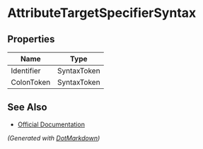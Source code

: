 # AttributeTargetSpecifierSyntax

## Properties

| Name       | Type        |
| ---------- | ----------- |
| Identifier | SyntaxToken |
| ColonToken | SyntaxToken |

## See Also

* [Official Documentation](https://docs.microsoft.com/en-us/dotnet/api/microsoft.codeanalysis.csharp.syntax.attributetargetspecifiersyntax)


*\(Generated with [DotMarkdown](http://github.com/JosefPihrt/DotMarkdown)\)*